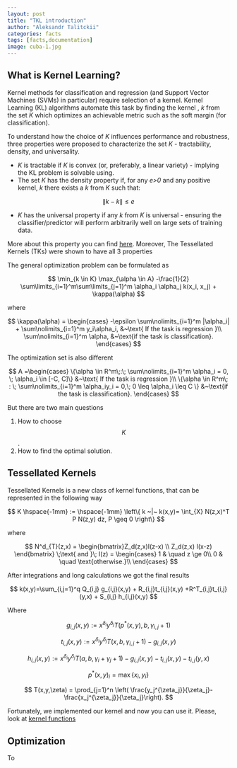 ```yaml
---
layout: post
title: "TKL introduction"
author: "Aleksandr Talitckii"
categories: facts
tags: [facts,documentation]
image: cuba-1.jpg
---
```


## What is Kernel Learning?

Kernel methods for classification and regression (and Support Vector Machines (SVMs) in particular) require selection of a kernel. Kernel Learning (KL) algorithms automate this task by finding the kernel , *k* from the set *K* which optimizes an achievable metric such as the soft margin (for classification).

To understand how the choice of *K* influences performance and robustness, three properties were proposed to characterize the set *K* - tractability, density, and universality. 
* *K* is tractable if *K* is convex (or, preferably, a linear variety) - implying the KL problem is solvable using.
* The set *K* has the density property if, for any *e>0* and any positive kernel, *k* there exists a *k* from *K* such that:

$$
\|k - k\| \le e
$$

* *K* has the universal property if any *k* from *K* is universal - ensuring the classifier/predictor will perform arbitrarily well on large sets of training data.

More about this property you can find [here](https://arxiv.org/pdf/2106.08443.pdf). Moreover, The Tessellated Kernels (TKs) were shown to have all 3 properties

The general optimization problem can be formulated as 

$$
\min_{k \in  K} \max_{\alpha \in A} -\frac{1}{2} \sum\limits_{i=1}^m\sum\limits_{j=1}^m \alpha_i \alpha_j k(x_i, x_j) + \kappa(\alpha)
$$

where 

$$
\kappa(\alpha) = \begin{cases}
-\epsilon \sum\nolimits_{i=1}^m |\alpha_i| + \sum\nolimits_{i=1}^m y_i\alpha_i, &~\text{ If the task is regression }\\
\sum\nolimits_{i=1}^m \alpha, &~\text{if the task is classification}.
\end{cases}
$$

The optimization set is also different

$$
A =\begin{cases}
\{\alpha \in R^m\;:\; \sum\nolimits_{i=1}^m \alpha_i = 0, \; \alpha_i \in [-C, C]\}
&~\text{ If the task is regression }\\
\{\alpha \in R^m\; : \; \sum\nolimits_{i=1}^m \alpha_iy_i = 0,\; 0 \leq \alpha_i \leq C \} &~\text{if the task is classification}.
\end{cases}
$$

But there are two main questions
1. How to choose $$K$$.
2. How to find the optimal solution.

## Tessellated Kernels

Tessellated Kernels is a new class of kernel functions, that can be represented in the following way

$$
K \hspace{-1mm} := \hspace{-1mm} \left\{ k ~|~ k(x,y)=  \int_{X}  N(z,x)^T P N(z,y) dz, P \geq 0 \right\}  
$$

where 

$$
N^d_{T}(z,x) = \begin{bmatrix}Z_d(z,x)I(z-x) \\ Z_d(z,x) I(x-z) \end{bmatrix} \;\text{ and }\;   I(z) = \begin{cases}
    1       & \quad z \ge 0\\
    0  & \quad \text{otherwise.}\\
\end{cases}
$$

After integrations and long calculations we got the final results

$$
k(x,y)=\sum_{i,j=1}^q Q_{i,j} g_{i,j}(x,y) + R_{i,j}t_{i,j}(x,y)  +R^T_{i,j}t_{i,j}(y,x)  + S_{i,j}  h_{i,j}(x,y)
$$

Where

$$
g_{i,j}(x,y) := x^{\delta_i}y^{\delta_j} T(p^*(x,y),b,\gamma_{i,j} + {1} )
$$

$$
t_{i,j}(x,y) := x^{\delta_{i}}y^{\delta_{j}} T(x,b,\gamma_{i,j} + {1}  ) - g_{i,j}(x,y)
$$

$$
h_{i,j}(x,y) := x^{\delta_{i}}y^{\delta_{j}} T(a,b,\gamma_i + \gamma_j + {1}  ) - g_{i,j}(x,y)-t_{i,j}(x,y) - t_{i,j}(y,x)
$$

$$
p^*(x,y)_i = \max \{x_i,y_i \}
$$

$$
T(x,y,\zeta) = \prod_{j=1}^n \left( \frac{y_j^{\zeta_j}}{\zeta_j}-\frac{x_j^{\zeta_j}}{\zeta_j}\right).
$$

Fortunately, we implemented our kernel and now you can use it. Please, look at [kernel functions](https://talitsky.github.io/v1/kernel-functions)

## Optimization

To


